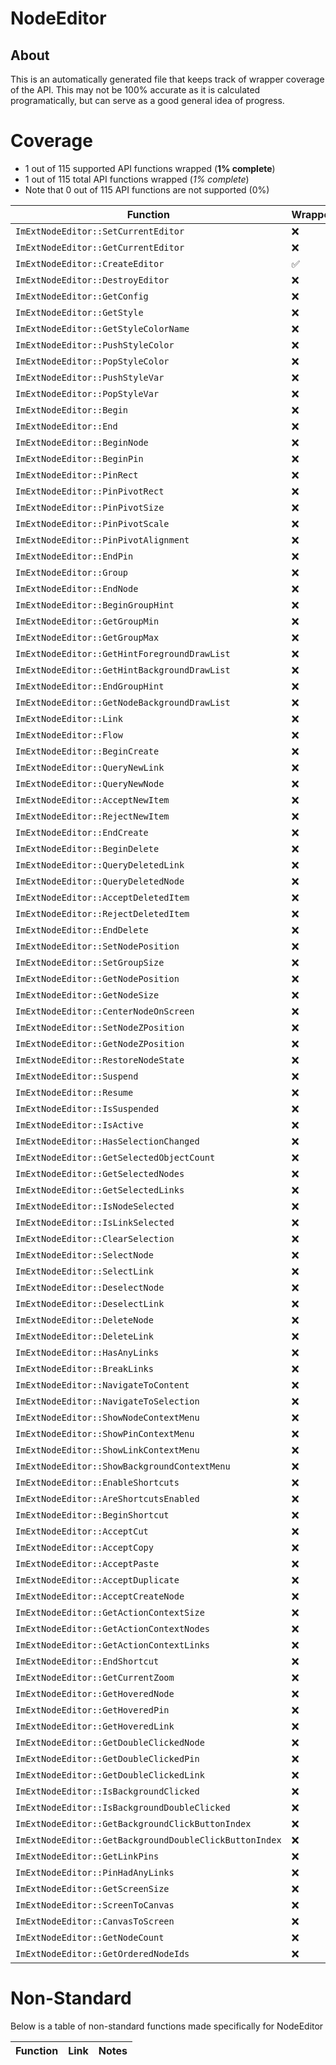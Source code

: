 # NodeEditor

## About

This is an automatically generated file that keeps track of wrapper coverage of the API. This may not be 100% accurate as it is calculated programatically, but can serve as a good general idea of progress.

# Coverage

- 1 out of 115 supported API functions wrapped (**1% complete**)
- 1 out of 115 total API functions wrapped (*1% complete*)
- Note that 0 out of 115 API functions are not supported (0%)

| Function | Wrapped | Link | Notes |
| -------- | ------- | ---- | ----- |
| `ImExtNodeEditor::SetCurrentEditor` | ❌ | - | - |
| `ImExtNodeEditor::GetCurrentEditor` | ❌ | - | - |
| `ImExtNodeEditor::CreateEditor` | ✅ | [imext_node_editor_gm.cpp](https://github.com/knno/ImGui_GM/blob/main/dll/imext/imgui_node_editor/imext_node_editor_gm.cpp#L11) | - |
| `ImExtNodeEditor::DestroyEditor` | ❌ | - | - |
| `ImExtNodeEditor::GetConfig` | ❌ | - | - |
| `ImExtNodeEditor::GetStyle` | ❌ | - | - |
| `ImExtNodeEditor::GetStyleColorName` | ❌ | - | - |
| `ImExtNodeEditor::PushStyleColor` | ❌ | - | - |
| `ImExtNodeEditor::PopStyleColor` | ❌ | - | - |
| `ImExtNodeEditor::PushStyleVar` | ❌ | - | - |
| `ImExtNodeEditor::PopStyleVar` | ❌ | - | - |
| `ImExtNodeEditor::Begin` | ❌ | - | - |
| `ImExtNodeEditor::End` | ❌ | - | - |
| `ImExtNodeEditor::BeginNode` | ❌ | - | - |
| `ImExtNodeEditor::BeginPin` | ❌ | - | - |
| `ImExtNodeEditor::PinRect` | ❌ | - | - |
| `ImExtNodeEditor::PinPivotRect` | ❌ | - | - |
| `ImExtNodeEditor::PinPivotSize` | ❌ | - | - |
| `ImExtNodeEditor::PinPivotScale` | ❌ | - | - |
| `ImExtNodeEditor::PinPivotAlignment` | ❌ | - | - |
| `ImExtNodeEditor::EndPin` | ❌ | - | - |
| `ImExtNodeEditor::Group` | ❌ | - | - |
| `ImExtNodeEditor::EndNode` | ❌ | - | - |
| `ImExtNodeEditor::BeginGroupHint` | ❌ | - | - |
| `ImExtNodeEditor::GetGroupMin` | ❌ | - | - |
| `ImExtNodeEditor::GetGroupMax` | ❌ | - | - |
| `ImExtNodeEditor::GetHintForegroundDrawList` | ❌ | - | - |
| `ImExtNodeEditor::GetHintBackgroundDrawList` | ❌ | - | - |
| `ImExtNodeEditor::EndGroupHint` | ❌ | - | - |
| `ImExtNodeEditor::GetNodeBackgroundDrawList` | ❌ | - | - |
| `ImExtNodeEditor::Link` | ❌ | - | - |
| `ImExtNodeEditor::Flow` | ❌ | - | - |
| `ImExtNodeEditor::BeginCreate` | ❌ | - | - |
| `ImExtNodeEditor::QueryNewLink` | ❌ | - | - |
| `ImExtNodeEditor::QueryNewNode` | ❌ | - | - |
| `ImExtNodeEditor::AcceptNewItem` | ❌ | - | - |
| `ImExtNodeEditor::RejectNewItem` | ❌ | - | - |
| `ImExtNodeEditor::EndCreate` | ❌ | - | - |
| `ImExtNodeEditor::BeginDelete` | ❌ | - | - |
| `ImExtNodeEditor::QueryDeletedLink` | ❌ | - | - |
| `ImExtNodeEditor::QueryDeletedNode` | ❌ | - | - |
| `ImExtNodeEditor::AcceptDeletedItem` | ❌ | - | - |
| `ImExtNodeEditor::RejectDeletedItem` | ❌ | - | - |
| `ImExtNodeEditor::EndDelete` | ❌ | - | - |
| `ImExtNodeEditor::SetNodePosition` | ❌ | - | - |
| `ImExtNodeEditor::SetGroupSize` | ❌ | - | - |
| `ImExtNodeEditor::GetNodePosition` | ❌ | - | - |
| `ImExtNodeEditor::GetNodeSize` | ❌ | - | - |
| `ImExtNodeEditor::CenterNodeOnScreen` | ❌ | - | - |
| `ImExtNodeEditor::SetNodeZPosition` | ❌ | - | - |
| `ImExtNodeEditor::GetNodeZPosition` | ❌ | - | - |
| `ImExtNodeEditor::RestoreNodeState` | ❌ | - | - |
| `ImExtNodeEditor::Suspend` | ❌ | - | - |
| `ImExtNodeEditor::Resume` | ❌ | - | - |
| `ImExtNodeEditor::IsSuspended` | ❌ | - | - |
| `ImExtNodeEditor::IsActive` | ❌ | - | - |
| `ImExtNodeEditor::HasSelectionChanged` | ❌ | - | - |
| `ImExtNodeEditor::GetSelectedObjectCount` | ❌ | - | - |
| `ImExtNodeEditor::GetSelectedNodes` | ❌ | - | - |
| `ImExtNodeEditor::GetSelectedLinks` | ❌ | - | - |
| `ImExtNodeEditor::IsNodeSelected` | ❌ | - | - |
| `ImExtNodeEditor::IsLinkSelected` | ❌ | - | - |
| `ImExtNodeEditor::ClearSelection` | ❌ | - | - |
| `ImExtNodeEditor::SelectNode` | ❌ | - | - |
| `ImExtNodeEditor::SelectLink` | ❌ | - | - |
| `ImExtNodeEditor::DeselectNode` | ❌ | - | - |
| `ImExtNodeEditor::DeselectLink` | ❌ | - | - |
| `ImExtNodeEditor::DeleteNode` | ❌ | - | - |
| `ImExtNodeEditor::DeleteLink` | ❌ | - | - |
| `ImExtNodeEditor::HasAnyLinks` | ❌ | - | - |
| `ImExtNodeEditor::BreakLinks` | ❌ | - | - |
| `ImExtNodeEditor::NavigateToContent` | ❌ | - | - |
| `ImExtNodeEditor::NavigateToSelection` | ❌ | - | - |
| `ImExtNodeEditor::ShowNodeContextMenu` | ❌ | - | - |
| `ImExtNodeEditor::ShowPinContextMenu` | ❌ | - | - |
| `ImExtNodeEditor::ShowLinkContextMenu` | ❌ | - | - |
| `ImExtNodeEditor::ShowBackgroundContextMenu` | ❌ | - | - |
| `ImExtNodeEditor::EnableShortcuts` | ❌ | - | - |
| `ImExtNodeEditor::AreShortcutsEnabled` | ❌ | - | - |
| `ImExtNodeEditor::BeginShortcut` | ❌ | - | - |
| `ImExtNodeEditor::AcceptCut` | ❌ | - | - |
| `ImExtNodeEditor::AcceptCopy` | ❌ | - | - |
| `ImExtNodeEditor::AcceptPaste` | ❌ | - | - |
| `ImExtNodeEditor::AcceptDuplicate` | ❌ | - | - |
| `ImExtNodeEditor::AcceptCreateNode` | ❌ | - | - |
| `ImExtNodeEditor::GetActionContextSize` | ❌ | - | - |
| `ImExtNodeEditor::GetActionContextNodes` | ❌ | - | - |
| `ImExtNodeEditor::GetActionContextLinks` | ❌ | - | - |
| `ImExtNodeEditor::EndShortcut` | ❌ | - | - |
| `ImExtNodeEditor::GetCurrentZoom` | ❌ | - | - |
| `ImExtNodeEditor::GetHoveredNode` | ❌ | - | - |
| `ImExtNodeEditor::GetHoveredPin` | ❌ | - | - |
| `ImExtNodeEditor::GetHoveredLink` | ❌ | - | - |
| `ImExtNodeEditor::GetDoubleClickedNode` | ❌ | - | - |
| `ImExtNodeEditor::GetDoubleClickedPin` | ❌ | - | - |
| `ImExtNodeEditor::GetDoubleClickedLink` | ❌ | - | - |
| `ImExtNodeEditor::IsBackgroundClicked` | ❌ | - | - |
| `ImExtNodeEditor::IsBackgroundDoubleClicked` | ❌ | - | - |
| `ImExtNodeEditor::GetBackgroundClickButtonIndex` | ❌ | - | - |
| `ImExtNodeEditor::GetBackgroundDoubleClickButtonIndex` | ❌ | - | - |
| `ImExtNodeEditor::GetLinkPins` | ❌ | - | - |
| `ImExtNodeEditor::PinHadAnyLinks` | ❌ | - | - |
| `ImExtNodeEditor::GetScreenSize` | ❌ | - | - |
| `ImExtNodeEditor::ScreenToCanvas` | ❌ | - | - |
| `ImExtNodeEditor::CanvasToScreen` | ❌ | - | - |
| `ImExtNodeEditor::GetNodeCount` | ❌ | - | - |
| `ImExtNodeEditor::GetOrderedNodeIds` | ❌ | - | - |

# Non-Standard

Below is a table of non-standard functions made specifically for NodeEditor

| Function | Link | Notes |
| -------- | ---- | ----- |
